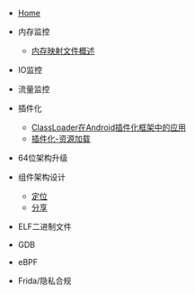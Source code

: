 * [Home](/)

* 内存监控 
    * [内存映射文件概述](内存/内存映射文件概述.md)       

* IO监控

* 流量监控

* 插件化
  * [ClassLoader在Android插件化框架中的应用](Plugin/ClassLoader.md)
  * [插件化-资源加载](Plugin/Resource.md)

* 64位架构升级

* 组件架构设计
  * [定位]()
  * [分享]()

* ELF二进制文件

* GDB

* eBPF

* Frida/隐私合规